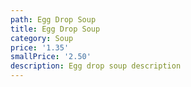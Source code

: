 ```yaml
---
path: Egg Drop Soup
title: Egg Drop Soup
category: Soup
price: '1.35'
smallPrice: '2.50'
description: Egg drop soup description
---
```


